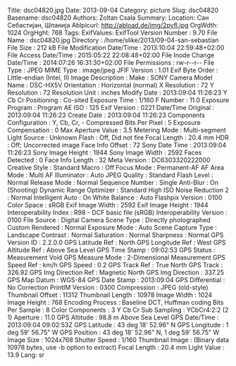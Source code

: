 Title: dsc04820.jpg
Date: 2013-09-04
Category: picture
Slug: dsc04820
Basename: dsc04820
Authors: Zoltan Csala
Summary:
Location: Сан Себастијан, Шпанија
Ablpicurl: http://abload.de/img/2pyfl.jpg
OrgWdth: 1024
OrgHght: 768
Tags:
ExifValues: ExifTool Version Number : 9.70
            File Name : dsc04820.jpg
            Directory : /home/slike/2013/09-04-san-sebastian
            File Size : 212 kB
            File Modification Date/Time : 2013:10:04 22:59:48+02:00
            File Access Date/Time : 2015:05:22 22:08:48+02:00
            File Inode Change Date/Time : 2014:07:26 16:31:30+02:00
            File Permissions : rw-r--r--
            File Type : JPEG
            MIME Type : image/jpeg
            JFIF Version : 1.01
            Exif Byte Order : Little-endian (Intel, II)
            Image Description :
            Make : SONY
            Camera Model Name : DSC-HX5V
            Orientation : Horizontal (normal)
            X Resolution : 72
            Y Resolution : 72
            Resolution Unit : inches
            Modify Date : 2013:09:04 11:26:23
            Y Cb Cr Positioning : Co-sited
            Exposure Time : 1/160
            F Number : 11.0
            Exposure Program : Program AE
            ISO : 125
            Exif Version : 0221
            Date/Time Original : 2013:09:04 11:26:23
            Create Date : 2013:09:04 11:26:23
            Components Configuration : Y, Cb, Cr, -
            Compressed Bits Per Pixel : 5
            Exposure Compensation : 0
            Max Aperture Value : 3.5
            Metering Mode : Multi-segment
            Light Source : Unknown
            Flash : Off, Did not fire
            Focal Length : 20.4 mm
            HDR : Off; Uncorrected image
            Face Info Offset : 72
            Sony Date Time : 2013:09:04 11:26:23
            Sony Image Height : 1944
            Sony Image Width : 2592
            Faces Detected : 0
            Face Info Length : 32
            Meta Version : DC6303320222000
            Creative Style : Standard
            Macro : Off
            Focus Mode : Permanent-AF
            AF Area Mode : Multi
            AF Illuminator : Auto
            JPEG Quality : Standard
            Flash Level : Normal
            Release Mode : Normal
            Sequence Number : Single
            Anti-Blur : On (Shooting)
            Dynamic Range Optimizer : Standard
            High ISO Noise Reduction 2 : Normal
            Intelligent Auto : On
            White Balance : Auto
            Flashpix Version : 0100
            Color Space : sRGB
            Exif Image Width : 2592
            Exif Image Height : 1944
            Interoperability Index : R98 - DCF basic file (sRGB)
            Interoperability Version : 0100
            File Source : Digital Camera
            Scene Type : Directly photographed
            Custom Rendered : Normal
            Exposure Mode : Auto
            Scene Capture Type : Landscape
            Contrast : Normal
            Saturation : Normal
            Sharpness : Normal
            GPS Version ID : 2.2.0.0
            GPS Latitude Ref : North
            GPS Longitude Ref : West
            GPS Altitude Ref : Above Sea Level
            GPS Time Stamp : 09:02:53
            GPS Status : Measurement Void
            GPS Measure Mode : 2-Dimensional Measurement
            GPS Speed Ref : km/h
            GPS Speed : 0.2
            GPS Track Ref : True North
            GPS Track : 326.92
            GPS Img Direction Ref : Magnetic North
            GPS Img Direction : 337.25
            GPS Map Datum : WGS-84
            GPS Date Stamp : 2013:09:04
            GPS Differential : No Correction
            PrintIM Version : 0300
            Compression : JPEG (old-style)
            Thumbnail Offset : 11312
            Thumbnail Length : 10978
            Image Width : 1024
            Image Height : 768
            Encoding Process : Baseline DCT, Huffman coding
            Bits Per Sample : 8
            Color Components : 3
            Y Cb Cr Sub Sampling : YCbCr4:2:2 (2 1)
            Aperture : 11.0
            GPS Altitude : 98.8 m Above Sea Level
            GPS Date/Time : 2013:09:04 09:02:53Z
            GPS Latitude : 43 deg 18' 52.96" N
            GPS Longitude : 1 deg 59' 56.75" W
            GPS Position : 43 deg 18' 52.96" N, 1 deg 59' 56.75" W
            Image Size : 1024x768
            Shutter Speed : 1/160
            Thumbnail Image : (Binary data 10978 bytes, use -b option to extract)
            Focal Length : 20.4 mm
            Light Value : 13.9
Lang: sr

